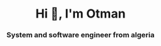<h1 align="center">Hi 👋, I'm Otman
<h3 align="center">System and software engineer from algeria</h3>
